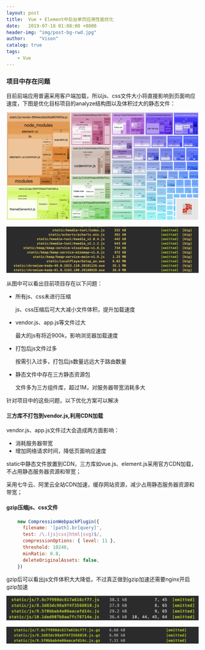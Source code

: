 ```yaml
---
layout: post
title:  Vue + Element中后台单页应用性能优化
date:   2019-07-18 01:08:00 +0800
header-img: "img/post-bg-rwd.jpg"
author:     "Vison"
catalog: true
tags:
    - Vue
---
```



### 项目中存在问题
目前前端应用普遍采用客户端加载，所以js、css文件大小将直接影响到页面响应速度，下图是优化目标项目的analyze结构图以及体积过大的静态文件：

 ![](/img/in-post/post-vue-performance-optimization/analyze.png)
 
 ![](/img/in-post/post-vue-performance-optimization/staticjs.png)
 
从图中可以看出目前项目存在以下问题：
* 所有js、css未进行压缩
    
    js、css压缩后可大大减小文件体积，提升加载速度

* vendor.js、app.js等文件过大
    
    最大的js有将近900k，影响浏览器加载速度

* 打包后js文件过多

    按需引入过多，打包后js数量远远大于路由数量
    
* 静态文件中存在三方静态资源包

    文件多为三方组件库，超过1M，对服务器带宽消耗多大

针对项目中的这些问题，以下优化方案可以解决

#### 三方库不打包到vendor.js,利用CDN加载

vendor.js、app.js文件过大会造成两方面影响：

* 消耗服务器带宽
* 增加网络请求时间，降低页面响应速度

static中静态文件放置到CDN，三方库如vue.js、element.js采用官方CDN加载，不占用静态服务器资源和带宽；

采用七牛云、阿里云全站CDN加速，缓存网站资源，减少占用静态服务器资源和带宽；

#### gzip压缩js、css文件

```javascript
    new CompressionWebpackPlugin({
      filename: '[path].br[query]',
      test: /\.(js|css|html|svg)$/,
      compressionOptions: { level: 11 },
      threshold: 10240,
      minRatio: 0.8,
      deleteOriginalAssets: false,
    })
```

gzip后可以看出js文件体积大大降低，不过真正做到gzip加速还需要nginx开启gzip加速

 ![](/img/in-post/post-vue-performance-optimization/ungzip.png)
 
 ![](/img/in-post/post-vue-performance-optimization/gzip.png)
 
